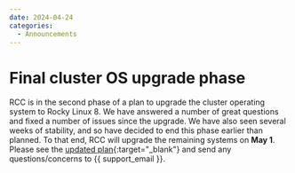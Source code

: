 ```yaml
---
date: 2024-04-24
categories:
  - Announcements
---
```


# Final cluster OS upgrade phase

RCC is in the second phase of a plan to upgrade the cluster operating system to Rocky Linux 8. We have answered a number of great questions and fixed a number of issues since the upgrade. We have also seen several weeks of stability, and so have decided to end this phase earlier than planned. To that end, RCC will upgrade the remaining systems on **May 1**. Please see the [updated plan](../../cluster-el8.md){:target="_blank"} and send any questions/concerns to {{ support_email }}.
